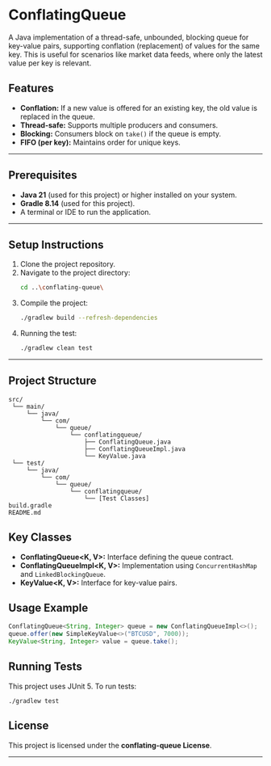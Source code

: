 # ConflatingQueue

A Java implementation of a thread-safe, unbounded, blocking queue for key-value pairs, supporting conflation (replacement) of values for the same key. This is useful for scenarios like market data feeds, where only the latest value per key is relevant.

## Features

- **Conflation:** If a new value is offered for an existing key, the old value is replaced in the queue.
- **Thread-safe:** Supports multiple producers and consumers.
- **Blocking:** Consumers block on `take()` if the queue is empty.
- **FIFO (per key):** Maintains order for unique keys.

---

## Prerequisites

- **Java 21** (used for this project) or higher installed on your system.
- **Gradle 8.14** (used for this project).
- A terminal or IDE to run the application.

---

## Setup Instructions

1. Clone the project repository.
2. Navigate to the project directory:
   ```bash
   cd ..\conflating-queue\
   ```
3. Compile the project:
   ```bash
   ./gradlew build --refresh-dependencies
   ```
4. Running the test:
   ```bash
   ./gradlew clean test
   ```
---

## Project Structure

```
src/
 └── main/
     └── java/
         └── com/
             └── queue/
                 └── conflatingqueue/
                     ├── ConflatingQueue.java
                     ├── ConflatingQueueImpl.java
                     └── KeyValue.java
 └── test/
     └── java/
         └── com/
             └── queue/
                 └── conflatingqueue/
                     └── [Test Classes]
build.gradle
README.md
```

## Key Classes

- **ConflatingQueue&lt;K, V&gt;:** Interface defining the queue contract.
- **ConflatingQueueImpl&lt;K, V&gt;:** Implementation using `ConcurrentHashMap` and `LinkedBlockingQueue`.
- **KeyValue&lt;K, V&gt;:** Interface for key-value pairs.

## Usage Example

```java
ConflatingQueue<String, Integer> queue = new ConflatingQueueImpl<>();
queue.offer(new SimpleKeyValue<>("BTCUSD", 7000));
KeyValue<String, Integer> value = queue.take();
```

## Running Tests

This project uses JUnit 5. To run tests:

```
./gradlew test
```

## License

This project is licensed under the **conflating-queue License**.

---

